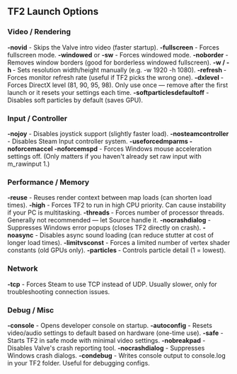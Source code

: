 ## TF2 Launch Options

### Video / Rendering

**-novid** - Skips the Valve intro video (faster startup).
**-fullscreen** - Forces fullscreen mode.
**-windowed** or **-sw** - Forces windowed mode.
**-noborder** - Removes window borders (good for borderless windowed fullscreen).
**-w <width> / -h <height>** - Sets resolution width/height manually (e.g. -w 1920 -h 1080).
**-refresh <hz>** - Forces monitor refresh rate (useful if TF2 picks the wrong one).
**-dxlevel <version>** - Forces DirectX level (81, 90, 95, 98). Only use once — remove after the first launch or it resets your settings each time.
**-softparticlesdefaultoff** - Disables soft particles by default (saves GPU).

### Input / Controller

**-nojoy** - Disables joystick support (slightly faster load).
**-nosteamcontroller** - Disables Steam Input controller system.
**-useforcedmparms -noforcemaccel -noforcemspd** - Forces Windows mouse acceleration settings off. (Only matters if you haven't already set raw input with m_rawinput 1.)

### Performance / Memory

**-reuse** - Reuses render context between map loads (can shorten load times).
**-high** - Forces TF2 to run in high CPU priority. Can cause instability if your PC is multitasking.
**-threads <num>** - Forces number of processor threads. Generally not recommended — let Source handle it.
**-nocrashdialog** - Suppresses Windows error popups (closes TF2 directly on crash).
**-noasync** - Disables async sound loading (can reduce stutter at cost of longer load times).
**-limitvsconst** - Forces a limited number of vertex shader constants (old GPUs only).
**-particles <num>** - Controls particle detail (1 = lowest).

### Network

**-tcp** - Forces Steam to use TCP instead of UDP. Usually slower, only for troubleshooting connection issues.

### Debug / Misc

**-console** - Opens developer console on startup.
**-autoconfig** - Resets video/audio settings to default based on hardware (one-time use).
**-safe** - Starts TF2 in safe mode with minimal video settings.
**-nobreakpad** - Disables Valve's crash reporting tool.
**-nocrashdialog** - Suppresses Windows crash dialogs.
**-condebug** - Writes console output to console.log in your TF2 folder. Useful for debugging configs.
